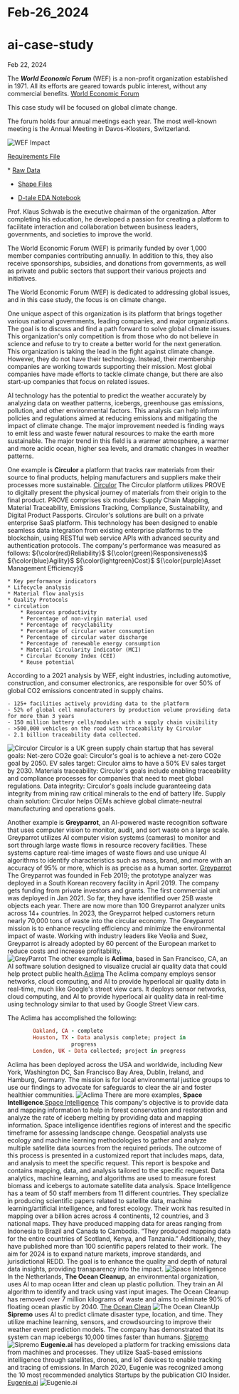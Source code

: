 # Feb-26_2024
# ai-case-study

Feb 22, 2024

The ***World Economic Forum*** (WEF) is a non-profit organization established in 1971. All its efforts are geared towards public interest, without any commercial benefits. [World Economic Forum](https://intelligence.weforum.org/topics/a1Gb0000000LHVfEAO)

This case study will be focused on global climate change.

The forum holds four annual meetings each year. The most well-known meeting is the Annual Meeting in Davos-Klosters, Switzerland.


![WEF Impact](./WEF_Impact.png)



[Requirements File](./requirements.txt)

​* [Raw Data](./data/original_data/Universities.xlsx)
* [Shape Files](./data/original_data/)

* [D-tale EDA Notebook](./notebooks/D-Tale-self-service.ipynb)

Prof. Klaus Schwab is the executive chairman of the organization.  After completing his education, he developed a passion for creating a platform to facilitate interaction and collaboration between business leaders, governments, and societies to improve the world.

The World Economic Forum (WEF) is primarily funded by over 1,000 member companies contributing annually. In addition to this, they also receive sponsorships, subsidies, and donations from governments, as well as private and public sectors that support their various projects and initiatives.

The World Economic Forum (WEF) is dedicated to addressing global issues, and in this case study, the focus is on climate change.

One unique aspect of this organization is its platform that brings together various national governments, leading companies, and major organizations. The goal is to discuss and find a path forward to solve global climate issues. This organization's only competition is from those who do not believe in science and refuse to try to create a better world for the next generation.
This organization is taking the lead in the fight against climate change. However, they do not have their technology. Instead, their membership companies are working towards supporting their mission. Most global companies have made efforts to tackle climate change, but there are also start-up companies that focus on related issues.

AI technology has the potential to predict the weather accurately by analyzing data on weather patterns, icebergs, greenhouse gas emissions, pollution, and other environmental factors. This analysis can help inform policies and regulations aimed at reducing emissions and mitigating the impact of climate change.  The major improvement needed is finding ways to emit less and waste fewer natural resources to make the earth more sustainable. The major trend in this field is a warmer atmosphere, a warmer and more acidic ocean, higher sea levels, and dramatic changes in weather patterns.

One example is **Circulor** a platform that tracks raw materials from their source to final products, helping manufacturers and suppliers make their processes more sustainable. [Circulor](https://www.circulor.com/gated-content/how-circulor's-scale-and-market-leading-solutions-bring-a-network-effect-to-our-customers-)
The Circulor platform utilizes PROVE to digitally present the physical journey of materials from their origin to the final product. PROVE comprises six modules: Supply Chain Mapping, Material Traceability, Emissions Tracking, Compliance, Sustainability, and Digital Product Passports. 
Circulor's solutions are built on a private enterprise SaaS platform. This technology has been designed to enable seamless data integration from existing enterprise platforms to the blockchain, using RESTful web service APIs with advanced security and authentication protocols. The company's performance was measured as follows: 
${\color{red}Reliability}$
${\color{green}Responsiveness}$
${\color{blue}Agility}$
${\color{lightgreen}Cost}$
${\color{purple}Asset Management Efficiency}$
  
    * Key performance indicators
    * Lifecycle analysis
    * Material flow analysis
    * Quality Protocols
    * circulation
        * Resources productivity
        * Percentage of non-virgin material used
        * Percentage of recyclability
        * Percentage of circular water consumption
        * Percentage of circular water discharge
        * Percentage of renewable energy consumption
        * Material Circularity Indicator (MCI)
        * Circular Economy Index (CEI)
        * Reuse potential

According to a 2021 analysis by WEF, eight industries, including automotive, construction, and consumer electronics, are responsible for over 50% of global CO2 emissions concentrated in supply chains. 

    - 125+ facilities actively providing data to the platform
    - 52% of global cell manufacturers by production volume providing data for more than 3 years
    - 150 million battery cells/modules with a supply chain visibility
    - >500,000 vehicles on the road with traceability by Circulor
    - 2.1 billion traceability data collected.
![Circulor](./Circulor.png)
Circulor is a UK green supply chain startup that has several goals:
Net-zero CO2e goal: Circulor's goal is to achieve a net-zero CO2e goal by 2050.
EV sales target: Circulor aims to have a 50% EV sales target by 2030.
Materials traceability: Circulor's goals include enabling traceability and compliance processes for companies that need to meet global regulations.
Data integrity: Circulor's goals include guaranteeing data integrity from mining raw critical minerals to the end of battery life.
Supply chain solution: Circulor helps OEMs achieve global climate-neutral manufacturing and operations goals. 

Another example is **Greyparrot**, an AI-powered waste recognition software that uses computer vision to monitor, audit, and sort waste on a large scale.
Greyparrot utilizes AI computer vision systems (cameras) to monitor and sort through large waste flows in resource recovery facilities. These systems capture real-time images of waste flows and use unique AI algorithms to identify characteristics such as mass, brand, and more with an accuracy of 95% or more, which is as precise as a human sorter. [Greyparrot](https://www.greyparrot.ai/)
The Greyparrot was founded in Feb 2019; the prototype analyzer was deployed in a South Korean recovery facility in April 2019.  The company gets funding from private investors and grants.  The first commercial unit was deployed in Jan 2021.  So far, they have identified over 25B waste objects each year.  There are now more than 100 Greyparrot analyzer units across 14+ countries.  In 2023, the Greyparrot helped customers return nearly 70,000 tons of waste into the circular economy.   The Greyparrot mission is to enhance recycling efficiency and minimize the environmental impact of waste.  Working with industry leaders like Veolia and Suez, Greyparrot is already adopted by 60 percent of the European market to reduce costs and increase profitability.  
![GreyParrot](./Greyparrot.png)
The other example is **Aclima**, based in San Francisco, CA, an AI software solution designed to visualize crucial air quality data that could help protect public health.[Aclima](https://www.aclima.io/)
The Aclima company employs sensor networks, cloud computing, and AI to provide hyperlocal air quality data in real-time, much like Google's street view cars. It deploys sensor networks, cloud computing, and AI to provide hyperlocal air quality data in real-time using technology similar to that used by Google Street View cars.

The Aclima has accomplished the following:
```ruby
        Oakland, CA - complete
        Houston, TX - Data analysis complete; project in     
                    progress
        London, UK - Data collected; project in progress
```
Aclima has been deployed across the USA and worldwide, including New York, Washington DC, San Francisco Bay Area, Dublin, Ireland, and Hamburg, Germany.
The mission is for local environmental justice groups to use our findings to advocate for safeguards to clear the air and foster healthier communities.
![Aclima](./aclima.png)
There are more examples, **Space Intelligence**.[Space Intelligence](https://www.space-intelligence.com/)  This company's objective is to provide data and mapping information to help in forest conservation and restoration and analyze the rate of iceberg melting by providing data and mapping information. Space intelligence identifies regions of interest and the specific timeframe for assessing landscape change. Geospatial analysts use ecology and machine learning methodologies to gather and analyze multiple satellite data sources from the required periods. The outcome of this process is presented in a customized report that includes maps, data, and analysis to meet the specific request. This report is bespoke and contains mapping, data, and analysis tailored to the specific request. Data analytics, machine learning, and algorithms are used to measure forest biomass and icebergs to automate satellite data analysis.
Space Intelligence has a team of 50 staff members from 11 different countries. They specialize in producing scientific papers related to satellite data, machine learning/artificial intelligence, and forest ecology. Their work has resulted in mapping over a billion acres across 4 continents, 12 countries, and 3 national maps. They have produced mapping data for areas ranging from Indonesia to Brazil and Canada to Cambodia. “They produced mapping data for the entire countries of Scotland, Kenya, and Tanzania.”
Additionally, they have published more than 100 scientific papers related to their work. The aim for 2024 is to expand nature markets, improve standards, and jurisdictional REDD. The goal is to enhance the quality and depth of natural data insights, providing transparency into the impact.
![Space Intelligence](./spaceintelligence.png) 
In the Netherlands, **The Ocean Cleanup**, an environmental organization, uses AI to map ocean litter and clean up plastic pollution.  They train an AI algorithm to identify and track using vast input images.  The Ocean Cleanup has removed over 7 million kilograms of waste and aims to eliminate 90% of floating ocean plastic by 2040. [The Ocean Clean](https://theoceancleanup.com/)
![The Ocean CleanUp](./OceanCleanUp.png)
**Sipremo** uses AI to predict climate disaster type, location, and time.  They utilize machine learning, sensors, and crowdsourcing to improve their weather event prediction models.  The company has demonstrated that its system can map icebergs 10,000 times faster than humans. [Sipremo](https://www.sipremo.com/)
![Sipremo](./sipremo.png)
**Eugenie.ai** has developed a platform for tracking emissions data from machines and processes. They utilize SaaS-based emissions intelligence through satellites, drones, and IoT devices to enable tracking and tracing of emissions.  In March 2020, Eugenie was recognized among the 10 most recommended analytics Startups by the publication CIO Insider. [Eugenie.ai](https://eugenie.ai/)
![Eugenie.ai](./Eugenie.png)






